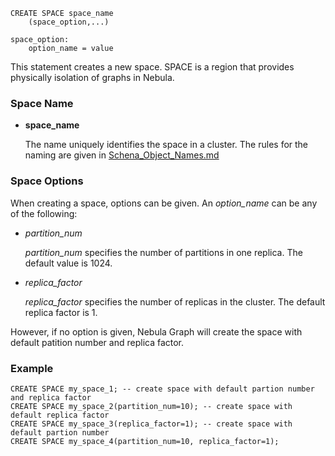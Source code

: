 
```
CREATE SPACE space_name
    (space_option,...)

space_option:
    option_name = value
```

This statement creates a new space. SPACE is a region that provides physically isolation of graphs in Nebula.

### Space Name

* **space_name**

    The name uniquely identifies the space in a cluster. The rules for the naming are given in [Schena_Object_Names.md](../../Language_Structure/Schema_Object_Names.md)

### Space Options

When creating a space, options can be given. An _option_name_ can be any of the following:
* _partition_num_

    _partition_num_ specifies the number of partitions in one replica. The default value is 1024. 

* _replica_factor_

    _replica_factor_ specifies the number of replicas in the cluster. The default replica factor is 1.

However, if no option is given, Nebula Graph will create the space with default patition number and replica factor.

### Example

```
CREATE SPACE my_space_1; -- create space with default partion number and replica factor
CREATE SPACE my_space_2(partition_num=10); -- create space with default replica factor
CREATE SPACE my_space_3(replica_factor=1); -- create space with default partion number
CREATE SPACE my_space_4(partition_num=10, replica_factor=1);
```

